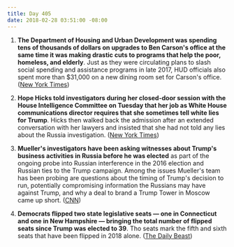 ```yaml
---
title: Day 405
date: 2018-02-28 03:51:00 -08:00
---
```


1. **The Department of Housing and Urban Development was spending tens of thousands of dollars on upgrades to Ben Carson's office at the same time it was making drastic cuts to programs that help the poor, homeless, and elderly**. Just as they were circulating plans to slash social spending and assistance programs in late 2017, HUD officials also spent more than $31,000 on a new dining room set for Carson's office. ([New York Times](https://www.nytimes.com/2018/02/27/us/ben-carson-hud-furniture.html))

2. **Hope Hicks told investigators during her closed-door session with the House Intelligence Committee on Tuesday that her job as White House communications director requires that she sometimes tell white lies for Trump**. Hicks then walked back the admission after an extended conversation with her lawyers and insisted that she had not told any lies about the Russia investigation. ([New York Times](https://www.nytimes.com/2018/02/27/us/politics/hope-hicks-house-intelligence-committee-testimony.html))

3. **Mueller's investigators have been asking witnesses about Trump's business activities in Russia before he was elected** as part of the ongoing probe into Russian interference in the 2016 election and Russian ties to the Trump campaign. Among the issues Mueller's team has been probing are questions about the timing of Trump's decision to run, potentially compromising information the Russians may have against Trump, and why a deal to brand a Trump Tower in Moscow came up short. ([CNN](https://www.cnn.com/2018/02/27/politics/trump-russia-investigation/index.html))

4. **Democrats flipped two state legislative seats — one in Connecticut and one in New Hampshire — bringing the total number of flipped seats since Trump was elected to 39**. Tho seats mark the fifth and sixth seats that have been flipped in 2018 alone. ([The Daily Beast](https://www.thedailybeast.com/democrat-wins-nh-state-special-election-for-38th-flip-since-trumps-inauguration))